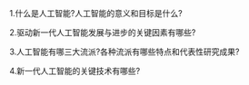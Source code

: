 1.什么是人工智能?人工智能的意义和目标是什么? 

2.驱动新一代人工智能发展与进步的关键因素有哪些? 

3.人工智能有哪三大流派?各种流派有哪些特点和代表性研究成果?

 4.新一代人工智能的关键技术有哪些?

